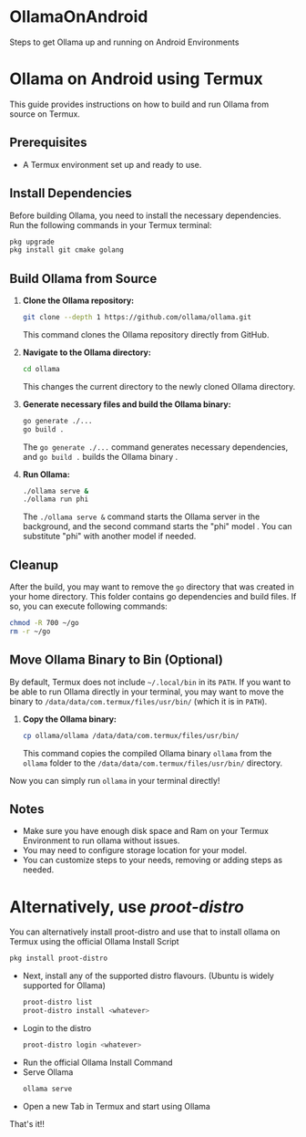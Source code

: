 # OllamaOnAndroid
Steps to get Ollama up and running on Android Environments


# Ollama on Android using Termux

This guide provides instructions on how to build and run Ollama from source on Termux.

## Prerequisites

-   A Termux environment set up and ready to use.

## Install Dependencies

Before building Ollama, you need to install the necessary dependencies. Run the following commands in your Termux terminal:

```bash
pkg upgrade
pkg install git cmake golang
```

## Build Ollama from Source

1.  **Clone the Ollama repository:**

    ```bash
    git clone --depth 1 https://github.com/ollama/ollama.git
    ```

    This command clones the Ollama repository directly from GitHub.

2.  **Navigate to the Ollama directory:**

    ```bash
    cd ollama
    ```

    This changes the current directory to the newly cloned Ollama directory.

3.  **Generate necessary files and build the Ollama binary:**

    ```bash
    go generate ./...
    go build .
    ```

    The `go generate ./...` command generates necessary dependencies, and `go build .` builds the Ollama binary .

4.  **Run Ollama:**

    ```bash
    ./ollama serve &
    ./ollama run phi
    ```

    The `./ollama serve &` command starts the Ollama server in the background, and the second command starts the "phi" model . You can substitute "phi" with another model if needed.

## Cleanup

After the build, you may want to remove the `go` directory that was created in your home directory. This folder contains go dependencies and build files. If so, you can execute following commands:

```bash
chmod -R 700 ~/go
rm -r ~/go
```

## Move Ollama Binary to Bin (Optional)

By default, Termux does not include `~/.local/bin` in its `PATH`. If you want to be able to run Ollama directly in your terminal, you may want to move the binary to `/data/data/com.termux/files/usr/bin/` (which it is in `PATH`).

1.  **Copy the Ollama binary:**

    ```bash
    cp ollama/ollama /data/data/com.termux/files/usr/bin/
    ```

    This command copies the compiled Ollama binary `ollama` from the `ollama` folder to the `/data/data/com.termux/files/usr/bin/` directory.

Now you can simply run `ollama` in your terminal directly!

## Notes

- Make sure you have enough disk space and Ram on your Termux Environment to run ollama without issues.
- You may need to configure storage location for your model.
- You can customize steps to your needs, removing or adding steps as needed.


# Alternatively, use _proot-distro_  
You can alternatively install proot-distro and use that to install ollama on Termux using the official Ollama Install Script  

```bash
pkg install proot-distro
```

- Next, install any of the supported distro flavours. (Ubuntu is widely supported for Ollama)
  ```bash
  proot-distro list
  proot-distro install <whatever>
  ```
- Login to the distro
  ```bash
  proot-distro login <whatever>
  ```
- Run the official Ollama Install Command
- Serve Ollama
  ```bash
  ollama serve
  ```
- Open a new Tab in Termux and start using Ollama

That's it!!



